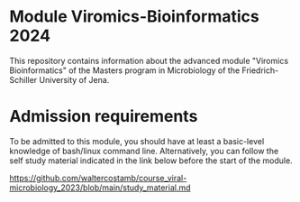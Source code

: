 # Module Viromics-Bioinformatics 2024

This repository contains information about the advanced module "Viromics Bioinformatics" of the Masters program in Microbiology of the Friedrich-Schiller University of Jena. 

# Admission requirements

To be admitted to this module, you should have at least a basic-level knowledge of bash/linux command line. Alternatively, you can follow the self study material indicated in the link below before the start of the module.  

https://github.com/waltercostamb/course_viral-microbiology_2023/blob/main/study_material.md
